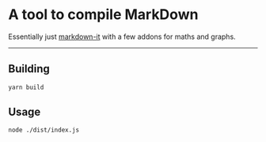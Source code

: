 # A tool to compile MarkDown

Essentially just [markdown-it](https://github.com/markdown-it/markdown-it) with a few addons for maths and graphs.
___ 

## Building
```sh
yarn build
```

## Usage
```sh
node ./dist/index.js
```
